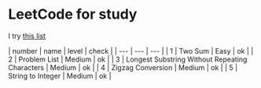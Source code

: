 # LeetCode for study
I try [this list](https://leetcode.com/list/xo2bgr0r/)

| number | name | level | check |
| --- | --- | --- |
| 1 | Two Sum | Easy | ok |
| 2 | Problem List | Medium | ok |
| 3 | Longest Substring Without Repeating Characters | Medium | ok |
| 4 | Zigzag Conversion | Medium | ok |
| 5 | String to Integer | Medium | ok |
